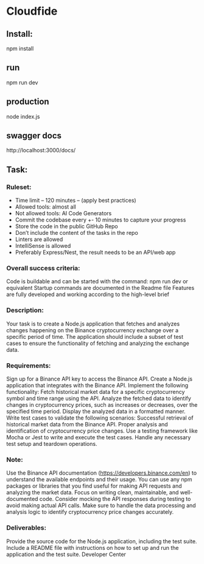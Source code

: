 # Cloudfide


## Install:
npm install

## run
npm run dev

## production
node index.js

## swagger docs
http://localhost:3000/docs/

## Task:
### Ruleset:
- Time limit – 120 minutes – (apply best practices)
- Allowed tools: almost all
- Not allowed tools: AI Code Generators
- Commit the codebase every +- 10 minutes to capture your progress
- Store the code in the public GitHub Repo
- Don’t include the content of the tasks in the repo
- Linters are allowed
- IntelliSense is allowed
- Preferably Express/Nest, the result needs to be an API/web app


### Overall success criteria:
Code is buildable and can be started with the command: npm run dev or equivalent
Startup commands are documented in the Readme file
Features are fully developed and working according to the high-level brief


### Description:
Your task is to create a Node.js application that fetches and analyzes changes happening on the Binance cryptocurrency exchange over a specific period of time. The application should include a subset of test cases to ensure the functionality of fetching and analyzing the exchange data.


### Requirements:
Sign up for a Binance API key to access the Binance API.
Create a Node.js application that integrates with the Binance API.
Implement the following functionality:
Fetch historical market data for a specific cryptocurrency symbol and time range using the API.
Analyze the fetched data to identify changes in cryptocurrency prices, such as increases or decreases, over the specified time period.
Display the analyzed data in a formatted manner.
Write test cases to validate the following scenarios:
Successful retrieval of historical market data from the Binance API.
Proper analysis and identification of cryptocurrency price changes.
Use a testing framework like Mocha or Jest to write and execute the test cases.
Handle any necessary test setup and teardown operations.

### Note:
Use the Binance API documentation (https://developers.binance.com/en) to understand the available endpoints and their usage.
You can use any npm packages or libraries that you find useful for making API requests and analyzing the market data.
Focus on writing clean, maintainable, and well-documented code.
Consider mocking the API responses during testing to avoid making actual API calls.
Make sure to handle the data processing and analysis logic to identify cryptocurrency price changes accurately.

### Deliverables:
Provide the source code for the Node.js application, including the test suite.
Include a README file with instructions on how to set up and run the application and the test suite.
Developer Center
